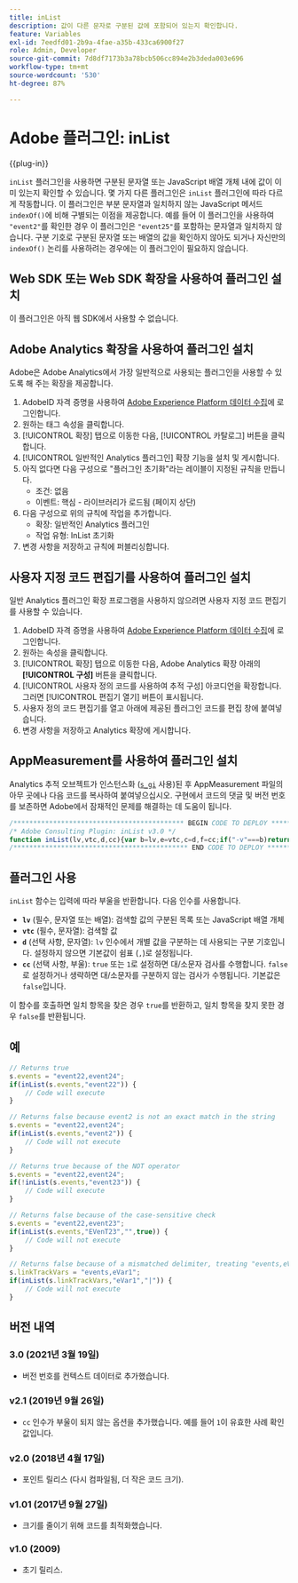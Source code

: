 ```yaml
---
title: inList
description: 값이 다른 문자로 구분된 값에 포함되어 있는지 확인합니다.
feature: Variables
exl-id: 7eedfd01-2b9a-4fae-a35b-433ca6900f27
role: Admin, Developer
source-git-commit: 7d8df7173b3a78bcb506cc894e2b3deda003e696
workflow-type: tm+mt
source-wordcount: '530'
ht-degree: 87%

---
```


# Adobe 플러그인: inList

{{plug-in}}

`inList` 플러그인을 사용하면 구분된 문자열 또는 JavaScript 배열 개체 내에 값이 이미 있는지 확인할 수 있습니다. 몇 가지 다른 플러그인은 `inList` 플러그인에 따라 다르게 작동합니다. 이 플러그인은 부분 문자열과 일치하지 않는 JavaScript 메서드 `indexOf()`에 비해 구별되는 이점을 제공합니다. 예를 들어 이 플러그인을 사용하여 `"event2"`를 확인한 경우 이 플러그인은 `"event25"`를 포함하는 문자열과 일치하지 않습니다. 구분 기호로 구분된 문자열 또는 배열의 값을 확인하지 않아도 되거나 자신만의 `indexOf()` 논리를 사용하려는 경우에는 이 플러그인이 필요하지 않습니다.

## Web SDK 또는 Web SDK 확장을 사용하여 플러그인 설치

이 플러그인은 아직 웹 SDK에서 사용할 수 없습니다.

## Adobe Analytics 확장을 사용하여 플러그인 설치

Adobe은 Adobe Analytics에서 가장 일반적으로 사용되는 플러그인을 사용할 수 있도록 해 주는 확장을 제공합니다.

1. AdobeID 자격 증명을 사용하여 [Adobe Experience Platform 데이터 수집](https://experience.adobe.com/data-collection)에 로그인합니다.
1. 원하는 태그 속성을 클릭합니다.
1. [!UICONTROL 확장] 탭으로 이동한 다음, [!UICONTROL 카탈로그] 버튼을 클릭합니다.
1. [!UICONTROL 일반적인 Analytics 플러그인] 확장 기능을 설치 및 게시합니다.
1. 아직 없다면 다음 구성으로 &quot;플러그인 초기화&quot;라는 레이블이 지정된 규칙을 만듭니다.
   * 조건: 없음
   * 이벤트: 핵심 - 라이브러리가 로드됨 (페이지 상단)
1. 다음 구성으로 위의 규칙에 작업을 추가합니다.
   * 확장: 일반적인 Analytics 플러그인
   * 작업 유형: InList 초기화
1. 변경 사항을 저장하고 규칙에 퍼블리싱합니다.

## 사용자 지정 코드 편집기를 사용하여 플러그인 설치

일반 Analytics 플러그인 확장 프로그램을 사용하지 않으려면 사용자 지정 코드 편집기를 사용할 수 있습니다.

1. AdobeID 자격 증명을 사용하여 [Adobe Experience Platform 데이터 수집](https://experience.adobe.com/data-collection)에 로그인합니다.
1. 원하는 속성을 클릭합니다.
1. [!UICONTROL 확장] 탭으로 이동한 다음, Adobe Analytics 확장 아래의 **[!UICONTROL 구성]** 버튼을 클릭합니다.
1. [!UICONTROL 사용자 정의 코드를 사용하여 추적 구성] 아코디언을 확장합니다. 그러면 [!UICONTROL 편집기 열기] 버튼이 표시됩니다.
1. 사용자 정의 코드 편집기를 열고 아래에 제공된 플러그인 코드를 편집 창에 붙여넣습니다.
1. 변경 사항을 저장하고 Analytics 확장에 게시합니다.

## AppMeasurement를 사용하여 플러그인 설치

Analytics 추적 오브젝트가 인스턴스화 ([`s_gi`](../functions/s-gi.md) 사용)된 후 AppMeasurement 파일의 아무 곳에나 다음 코드를 복사하여 붙여넣으십시오. 구현에서 코드의 댓글 및 버전 번호를 보존하면 Adobe에서 잠재적인 문제를 해결하는 데 도움이 됩니다.

```js
/******************************************* BEGIN CODE TO DEPLOY *******************************************/
/* Adobe Consulting Plugin: inList v3.0 */
function inList(lv,vtc,d,cc){var b=lv,e=vtc,c=d,f=cc;if("-v"===b)return{plugin:"inList",version:"3.0"};a:{if("undefined"!==typeof window.s_c_il){var a=0;for(var d;a<window.s_c_il.length;a++)if(d=window.s_c_il[a],d._c&&"s_c"===d._c){a=d;break a}}a=void 0}"undefined"!==typeof a&&(a.contextData.inList="3.0");if("string"!==typeof e)return!1;if("string"===typeof b)b=b.split(c||",");else if("object"!==typeof b)return!1;c=0;for(a=b.length;c<a;c++)if(1==f&&e===b[c]||e.toLowerCase()===b[c].toLowerCase())return!0;return!1};
/******************************************** END CODE TO DEPLOY ********************************************/
```

## 플러그인 사용

`inList` 함수는 입력에 따라 부울을 반환합니다. 다음 인수를 사용합니다.

* **`lv`** (필수, 문자열 또는 배열): 검색할 값의 구분된 목록 또는 JavaScript 배열 개체
* **`vtc`** (필수, 문자열): 검색할 값
* **`d`** (선택 사항, 문자열): `lv` 인수에서 개별 값을 구분하는 데 사용되는 구분 기호입니다. 설정하지 않으면 기본값이 쉼표 (`,`)로 설정됩니다.
* **`cc`** (선택 사항, 부울): `true` 또는 `1`로 설정하면 대/소문자 검사를 수행합니다. `false`로 설정하거나 생략하면 대/소문자를 구분하지 않는 검사가 수행됩니다. 기본값은 `false`입니다.

이 함수를 호출하면 일치 항목을 찾은 경우 `true`를 반환하고, 일치 항목을 찾지 못한 경우 `false`를 반환됩니다.

## 예

```js
// Returns true
s.events = "event22,event24";
if(inList(s.events,"event22")) {
    // Code will execute
}

// Returns false because event2 is not an exact match in the string
s.events = "event22,event24";
if(inList(s.events,"event2")) {
    // Code will not execute
}

// Returns true because of the NOT operator
s.events = "event22,event24";
if(!inList(s.events,"event23")) {
    // Code will execute
}

// Returns false because of the case-sensitive check
s.events = "event22,event23";
if(inList(s.events,"EVenT23","",true)) {
    // Code will not execute
}

// Returns false because of a mismatched delimiter, treating "events,eVar1" as a single value
s.linkTrackVars = "events,eVar1";
if(inList(s.linkTrackVars,"eVar1","|")) {
    // Code will not execute
}
```

## 버전 내역

### 3.0 (2021년 3월 19일)

* 버전 번호를 컨텍스트 데이터로 추가했습니다.

### v2.1 (2019년 9월 26일)

* `cc` 인수가 부울이 되지 않는 옵션을 추가했습니다. 예를 들어 `1`이 유효한 사례 확인 값입니다.

### v2.0 (2018년 4월 17일)

* 포인트 릴리스 (다시 컴파일됨, 더 작은 코드 크기).

### v1.01 (2017년 9월 27일)

* 크기를 줄이기 위해 코드를 최적화했습니다.

### v1.0 (2009)

* 초기 릴리스.
